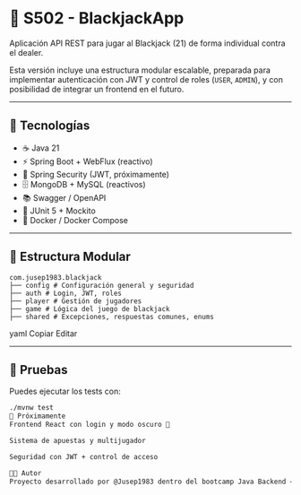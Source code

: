 # 🎲 S502 - BlackjackApp

Aplicación API REST para jugar al Blackjack (21) de forma individual contra el dealer.

Esta versión incluye una estructura modular escalable, preparada para implementar autenticación con JWT y control de roles (`USER`, `ADMIN`), y con posibilidad de integrar un frontend en el futuro.

---

## 🚀 Tecnologías

- ☕ Java 21
- ⚡ Spring Boot + WebFlux (reactivo)
- 🔐 Spring Security (JWT, próximamente)
- 🗄️ MongoDB + MySQL (reactivos)
- 📚 Swagger / OpenAPI
- 🧪 JUnit 5 + Mockito
- 🐳 Docker / Docker Compose

---

## 📁 Estructura Modular
```
com.jusep1983.blackjack
├── config # Configuración general y seguridad
├── auth # Login, JWT, roles
├── player # Gestión de jugadores
├── game # Lógica del juego de blackjack
├── shared # Excepciones, respuestas comunes, enums
```
yaml
Copiar
Editar

---

## 🧪 Pruebas

Puedes ejecutar los tests con:

```bash
./mvnw test
🐳 Próximamente
Frontend React con login y modo oscuro 🎨

Sistema de apuestas y multijugador

Seguridad con JWT + control de acceso

👨‍💻 Autor
Proyecto desarrollado por @Jusep1983 dentro del bootcamp Java Backend – IT Academy
